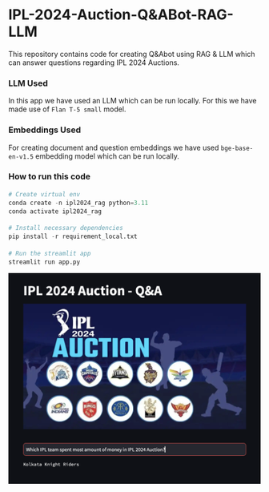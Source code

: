 # IPL-2024-Auction-Q&ABot-RAG-LLM
This repository contains code for creating Q&Abot using RAG &amp; LLM which can answer questions regarding IPL 2024 Auctions.

### LLM Used
In this app we have used an LLM which can be run locally. For this we have made use of `Flan T-5 small` model.

### Embeddings Used
For creating document and question embeddings we have used `bge-base-en-v1.5` embedding model which can be run locally.

### How to run this code
```python
# Create virtual env
conda create -n ipl2024_rag python=3.11
conda activate ipl2024_rag

# Install necessary dependencies
pip install -r requirement_local.txt

# Run the streamlit app
streamlit run app.py

```

![screenshot](./docs/ipl2024auction_rag.png)